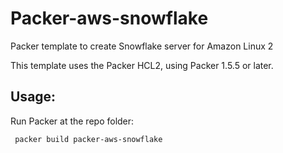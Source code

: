 # Packer-aws-snowflake

Packer template to create Snowflake server for Amazon Linux 2

This template uses the Packer HCL2, using Packer 1.5.5 or later. 

## Usage:

Run Packer at the repo folder:

```bash
 packer build packer-aws-snowflake
```
